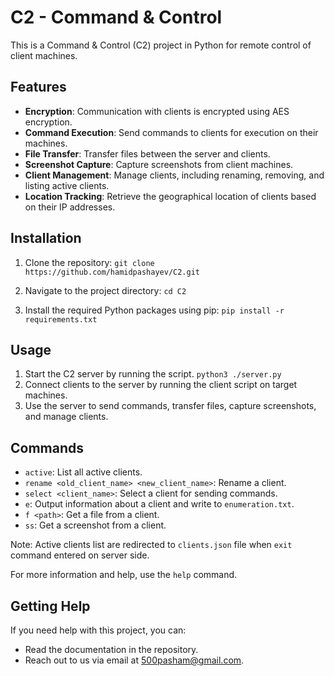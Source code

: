 # C2 - Command & Control 

This is a Command & Control (C2) project in Python for remote control of client machines.

## Features
- **Encryption**: Communication with clients is encrypted using AES encryption.
- **Command Execution**: Send commands to clients for execution on their machines.
- **File Transfer**: Transfer files between the server and clients.
- **Screenshot Capture**: Capture screenshots from client machines.
- **Client Management**: Manage clients, including renaming, removing, and listing active clients.
- **Location Tracking**: Retrieve the geographical location of clients based on their IP addresses.

## Installation
1. Clone the repository:
`git clone https://github.com/hamidpashayev/C2.git`

2. Navigate to the project directory: `cd C2`

3. Install the required Python packages using pip:
`pip install -r requirements.txt`


## Usage
1. Start the C2 server by running the script.
   `python3 ./server.py`
3. Connect clients to the server by running the client script on target machines.
4. Use the server to send commands, transfer files, capture screenshots, and manage clients.

## Commands
- `active`: List all active clients.
- `rename <old_client_name> <new_client_name>`: Rename a client.
- `select <client_name>`: Select a client for sending commands.
- `e`: Output information about a client and write to `enumeration.txt`.
- `f <path>`: Get a file from a client.
- `ss`: Get a screenshot from a client.

Note: Active clients list are redirected to `clients.json` file when `exit` command entered on server side.

For more information and help, use the `help` command.

## Getting Help
If you need help with this project, you can:
- Read the documentation in the repository.
- Reach out to us via email at 500pasham@gmail.com.

